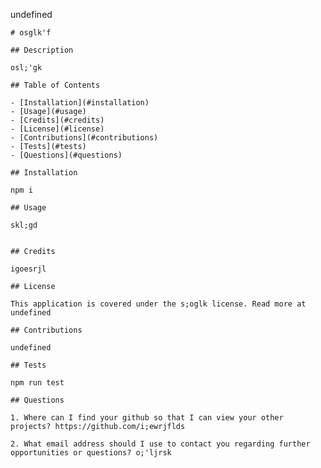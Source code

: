 undefined
    
    # osglk'f
  
    ## Description
  
    osl;'gk
  
    ## Table of Contents
  
    - [Installation](#installation)
    - [Usage](#usage)
    - [Credits](#credits)
    - [License](#license)
    - [Contributions](#contributions)
    - [Tests](#tests)
    - [Questions](#questions)
  
    ## Installation
  
    npm i
  
    ## Usage
  
    skl;gd
    
  
    ## Credits
  
    igoesrjl
  
    ## License
  
    This application is covered under the s;oglk license. Read more at undefined
  
    ## Contributions
  
    undefined
  
    ## Tests
  
    npm run test
  
    ## Questions
  
    1. Where can I find your github so that I can view your other projects? https://github.com/i;ewrjflds
   
    2. What email address should I use to contact you regarding further opportunities or questions? o;'ljrsk
  